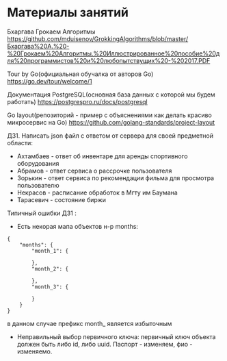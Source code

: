 # Материалы занятий
Бхаргава Грокаем Алгоритмы https://github.com/mduisenov/GrokkingAlgorithms/blob/master/Бхаргава%20А.%20-%20Грокаем%20Алгоритмы.%20Иллюстрированное%20пособие%20для%20программистов%20и%20любопытствущих%20-%202017.PDF

Tour by Go(официальная обучалка от авторов Go) https://go.dev/tour/welcome/1

Документация PostgreSQL(основная база данных с которой мы будем работать) https://postgrespro.ru/docs/postgresql

Go layout(репозиторий - пример с объяснениями как делать красиво микросервис на Go) https://github.com/golang-standards/project-layout

ДЗ1. Написать json файл с ответом от сервера для своей предметной области:
- Ахтамбаев - ответ об инвентаре для аренды спортивного оборудования 
- Абрамов - ответ сервиса о рассрочке пользователя
- Зорькин - ответ сервиса по рекомендации фильма для просмотра пользователю 
- Некрасов - расписание обработок в Мгту им Баумана
- Тарасевич - состояние биржи

Типичный ошибки ДЗ1 :
- Есть некорая мапа объектов н-р months: 
```
{
    "months": {
        "month_1": {

        },
        "month_2": {

        },
        "month_3": {

        }
    }
}
```
в данном случае префикс month_ является избыточным 
- Неправильный выбор первичного ключа: 
первичный ключ объекта должен быть либо id, либо uuid. Паспорт - изменяем, фио - изменяемо. 
